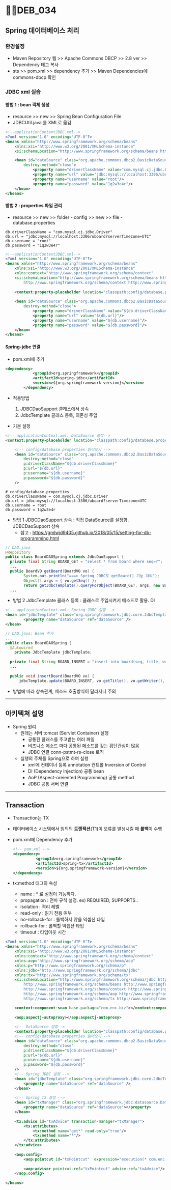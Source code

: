 # DEB_034



## Spring 데이터베이스 처리

### 환경설정

* Maven Repository 웹 >> Apache Commons DBCP >> 2.8 ver >> Dependency 태그 복사
* sts >> pom.xml >> dependency 추가 >> Maven Dependencies에 commons-dbcp 확인



### JDBC xml 실습

#### 방법 1 : bean 객체 생성

* resource >> new >> Spring Bean Configuration File
* JDBCUtil.java 를 XML로 옮김

```xml
<!--applicationContextJDBC.xml-->
<?xml version="1.0" encoding="UTF-8"?>
<beans xmlns="http://www.springframework.org/schema/beans"
	xmlns:xsi="http://www.w3.org/2001/XMLSchema-instance"
	xsi:schemaLocation="http://www.springframework.org/schema/beans http://www.springframework.org/schema/beans/spring-beans.xsd">

	<bean id="dataSource" class="org.apache.commons.dbcp2.BasicDataSource"  
	    destroy-method="close">
	    	<property name="driverClassName" value="com.mysql.cj.jdbc.Driver"/>
	    	<property name="url" value="jdbc:mysql://localhost:3306/uboard?serverTimezone=UTC"/>
	    	<property name="username" value="root"/>
	    	<property name="password" value="1q2w3e4r"/>
  	</bean>
</beans>
```

#### 방법 2 : properties 파일 관리

* resource >> new >> folder - config >> new >> file - database.properties

```
db.driverClassName = "com.mysql.cj.jdbc.Driver"
db.url = "jdbc:mysql://localhost:3306/uboard?serverTimezone=UTC"
db.username = "root"
db.password = "1q2w3e4r"
```

```xml
<!--applicationContextJDBC.xml-->
<?xml version="1.0" encoding="UTF-8"?>
<beans xmlns="http://www.springframework.org/schema/beans"
	xmlns:xsi="http://www.w3.org/2001/XMLSchema-instance"
	xmlns:context="http://www.springframework.org/schema/context"
	xsi:schemaLocation="http://www.springframework.org/schema/beans http://www.springframework.org/schema/beans/spring-beans.xsd
		http://www.springframework.org/schema/context http://www.springframework.org/schema/context/spring-context-4.3.xsd">
	
	<context:property-placeholder location="classpath:config/database.properties"/>
	
	<bean id="dataSource" class="org.apache.commons.dbcp2.BasicDataSource"  
	    destroy-method="close">
	    	<property name="driverClassName" value="${db.driverClassName }"/>
	    	<property name="url" value="${db.url}"/>
	    	<property name="username" value="${db.username}"/>
	    	<property name="password" value="${db.password}"/>
  	</bean>
</beans>
```

#### Spring-jdbc 연결

* pom.xml에 추가

```xml
<dependency>
			<groupId>org.springframework</groupId>
			<artifactId>spring-jdbc</artifactId>
			<version>${org.springframework-version}</version>
		</dependency>
```

* 적용방법
  1. JDBCDaoSupport 클래스에서 상속
  2. JdbcTemplate 클래스 <bean> 등록, 의존성 주입

* 기본 설정

```xml
<!-- applicationContext.xml: DataSource 설정-->
<context:property-placeholder location="classpath:config/database.properties"/>

	<!-- config/database.properties 읽어오기 -->
	<bean id="dataSource" class="org.apache.commons.dbcp2.BasicDataSource"  
	    destroy-method="close"
	    p:driverClassName="${db.driverClassName}"
	    p:url="${db.url}"
	    p:username="${db.username}"
	    p:password="${db.password}"
	/>
```

```
# config/database.properties
db.driverClassName = com.mysql.cj.jdbc.Driver
db.url = jdbc:mysql://localhost:3306/uboard?serverTimezone=UTC
db.username = root
db.password = 1q2w3e4r
```

* 방법 1 JDBCDaoSupport 상속
  : 직접 DataSource를 설정함. JDBCDaoSupport 상속
  * 참고 : https://gmlwjd9405.github.io/2018/05/15/setting-for-db-programming.html

```java
// DAO.java
@Repository
public class BoardDAOSpring extends JdbcDaoSupport {
  private final String BOARD_GET = "select * from board where seq=?";
  ...
  public BoardVO getBoard(BoardVO vo) {
		System.out.println("===> Spring JDBC로 getBoard() 기능 처리");
		Object[] args = { vo.getSeq() };
		return getJdbcTemplate().queryForObject(BOARD_GET, args, new BoardRowMapper());}
  ...
```

* 방법 2 JdbcTemplate 클래스 등록
  : 클래스로 주입시켜서 메소드로 활용. DI

```xml
<!-- applicationContext.xml: Spring JDBC 설정 -->
<bean id="jdbcTemplate" class="org.springframework.jdbc.core.JdbcTemplate">
		<property name="dataSource" ref="dataSource" />
</bean>
```

```java
// DAO.java: Bean 추가
...
public class BoardDAOSpring {
  @Autowired
	private JdbcTemplate jdbcTemplate;
	
  private final String BOARD_INSERT = "insert into board(seq, title, writer, content) values(null,?,?,?)";
  ...
    
  public void insertBoard(BoardVO vo) {
      jdbcTemplate.update(BOARD_INSERT, vo.getTitle(), vo.getWriter(), vo.getContent());  ...
```

* 방법에 따라 상속관계, 메소드 호출방식이 달라지니 주의

---

## 아키텍쳐 설명

* Spring 원리
  * 원래는 서버 tomcat (Servlet Container) 실행
    * 공통된 클래스를 주고받는 여러 파일
    * 비즈니스 메소드 마다 공통된 메소드를 갖는 횡단관심이 많음
    * JDBC 연결 conn-pstmt-rs-close 로직
  * 실행의 주체를 Spring으로 하여 실행
    * xml에 컨테이너 등록 annotation 컨트롤 Inversion of Control
    * DI (Dependency Injection) 공통 bean
    * AoP (Aspect-oreiented Programming) 공통 method
    * JDBC 공통 서버 연결

---

## Transaction

* Transaction는 TX
* 데이터베이스 시스템에서 임의의 **트랜잭션**(T1)이 오류를 발생시킬 때 **롤백**이 수행

* pom.xml에 Dependency 추가

  ```xml
  <!-- pom.xml -->
  <dependency>
      		<groupId>org.springframework</groupId>
      		<artifactId>spring-tx</artifactId>
      		<version>${org.springframework-version}</version>
  </dependency>
  ```

* tx:method 태그의 속성

  * name : * 로 설정이 가능하다.
  * propagation : 전파 규칙 설정. ex) REQUIRED, SUPPORTS..
  * isolation : 격리 레벨
  * read-only : 읽기 전용 여부
  * no-rollback-for : 롤백하지 않을 익셉션 타입
  * rollback-for : 롤백할 익셉션 타입
  * timeout : 타입아웃 시간

```xml
<?xml version="1.0" encoding="UTF-8"?>
<beans xmlns="http://www.springframework.org/schema/beans"
	xmlns:xsi="http://www.w3.org/2001/XMLSchema-instance"
	xmlns:context="http://www.springframework.org/schema/context"
	xmlns:aop="http://www.springframework.org/schema/aop"
	xmlns:p="http://www.springframework.org/schema/p"
	xmlns:jdbc="http://www.springframework.org/schema/jdbc"
	xmlns:tx="http://www.springframework.org/schema/tx"
	xsi:schemaLocation="http://www.springframework.org/schema/jdbc http://www.springframework.org/schema/jdbc/spring-jdbc-4.3.xsd
		http://www.springframework.org/schema/beans http://www.springframework.org/schema/beans/spring-beans.xsd
		http://www.springframework.org/schema/context http://www.springframework.org/schema/context/spring-context-4.3.xsd
		http://www.springframework.org/schema/aop http://www.springframework.org/schema/aop/spring-aop-4.3.xsd
		http://www.springframework.org/schema/tx http://www.springframework.org/schema/tx/spring-tx-4.3.xsd">

	<context:component-scan base-package="com.enc.biz"></context:component-scan>
	
	<aop:aspectj-autoproxy></aop:aspectj-autoproxy>
	
	<!-- DataSource 설정-->
	<context:property-placeholder location="classpath:config/database.properties"/>
	<!-- config/database.properties 읽어오기 -->
	<bean id="dataSource" class="org.apache.commons.dbcp2.BasicDataSource"  
	    destroy-method="close"
	    p:driverClassName="${db.driverClassName}"
	    p:url="${db.url}"
	    p:username="${db.username}"
	    p:password="${db.password}"
	/>	
	<!-- Spring JDBC 설정 -->
	<bean id="jdbcTemplate" class="org.springframework.jdbc.core.JdbcTemplate">
		<property name="dataSource" ref="dataSource" />
	</bean>
	
	<!-- Spring TX 설정 -->
	<bean id="txManager" class="org.springframework.jdbc.datasource.DataSourceTransactionManager">
		<property name="dataSource" ref="dataSource"></property>
	</bean>
	
	<tx:advice id="txAdvice" transaction-manager="txManager">
		<tx:attributes>
			<tx:method name="get*" read-only="true"/>
			<tx:method name="*"/>
		</tx:attributes>
	</tx:advice>
	
	<aop:config>
		<aop:pointcut id="txPointcut"  expression="execution(* com.enc.biz..*(..))"/>
		
		<aop:advisor pointcut-ref="txPointcut" advice-ref="txAdvice"/>
	</aop:config>
	
</beans>
```

